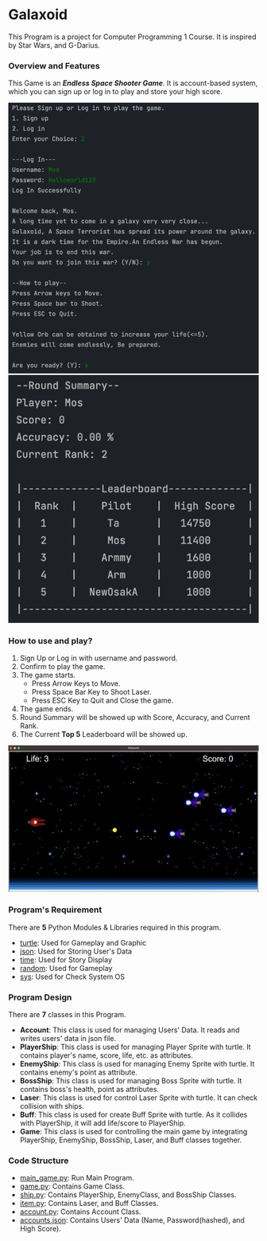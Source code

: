 # Galaxoid #
This Program is a project for Computer Programming 1 Course.
It is inspired by Star Wars, and G-Darius.

### Overview and Features ###
This Game is an ***Endless Space Shooter Game***. It is account-based system, which
you can sign up or log in to play and store your high score.

![Galaxoid](images/console_screenshot_1.png)
![Galaxoid](images/console_screenshot_2.png)

### How to use and play? ###
1. Sign Up or Log in with username and password.
2. Confirm to play the game.
3. The game starts.
   * Press Arrow Keys to Move.
   * Press Space Bar Key to Shoot Laser.
   * Press ESC Key to Quit and Close the game.
4. The game ends.
5. Round Summary will be showed up with Score, Accuracy, and Current Rank.
6. The Current **Top 5** Leaderboard will be showed up.

![Galaxoid](images/game_screenshot.png)

### Program's Requirement ###
There are **5** Python Modules & Libraries required in this program.
* [turtle](https://docs.python.org/3/library/turtle.html): Used for Gameplay and Graphic
* [json](https://docs.python.org/3/library/json.html?highlight=json#module-json): Used for Storing User's Data
* [time](https://docs.python.org/3.11/library/time.html): Used for Story Display 
* [random](https://docs.python.org/3/library/random.html): Used for Gameplay
* [sys](https://docs.python.org/3/library/sys.html): Used for Check System OS

### Program Design ###
There are **7** classes in this Program.
* **Account**: This class is used for managing Users' Data. It reads and writes users' data in json file.
* **PlayerShip**: This class is used for managing Player Sprite with turtle. It contains player's name, score, life, etc. as attributes.
* **EnemyShip**: This class is used for managing Enemy Sprite with turtle. It contains enemy's point as attribute.
* **BossShip**: This class is used for managing Boss Sprite with turtle. It contains boss's health, point as attributes.
* **Laser**: This class is used for control Laser Sprite with turtle. It can check collision with ships.
* **Buff**: This class is used for create Buff Sprite with turtle. As it collides with PlayerShip, it will add life/score to PlayerShip.
* **Game**: This class is used for controlling the main game by integrating PlayerShip, EnemyShip, BossShip, Laser, and Buff classes together.

### Code Structure ###
* [main_game.py](main_game.py): Run Main Program.
* [game.py](game.py): Contains Game Class.
* [ship.py](ship.py): Contains PlayerShip, EnemyClass, and BossShip Classes.
* [item.py](item.py): Contains Laser, and Buff Classes.
* [account.py](account.py): Contains Account Class.
* [accounts.json](accounts.json): Contains Users' Data (Name, Password(hashed), and High Score).